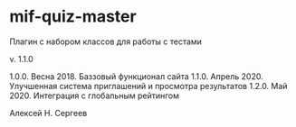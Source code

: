 # mif-quiz-master

Плагин с набором классов для работы с тестами

v. 1.1.0

1.0.0. Весна 2018. Баззовый функционал сайта
1.1.0. Апрель 2020. Улучшенная система приглашений и просмотра результатов
1.2.0. Май 2020. Интеграция с глобальным рейтингом

Алексей Н. Сергеев 

